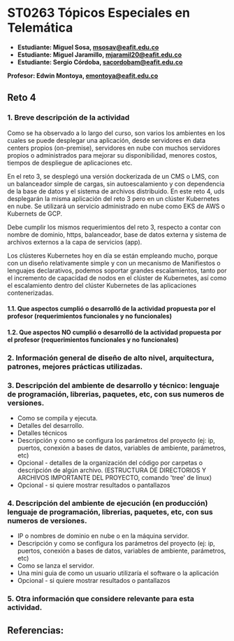 # ST0263 Tópicos Especiales en Telemática

- **Estudiante: Miguel Sosa, msosav@eafit.edu.co**
- **Estudiante: Miguel Jaramillo, mjaramil20@eafit.edu.co**
- **Estudiante: Sergio Córdoba, sacordobam@eafit.edu.co**

**Profesor: Edwin Montoya, emontoya@eafit.edu.co**

## Reto 4

### 1. Breve descripción de la actividad

Como se ha observado a lo largo del curso, son varios los ambientes en los cuales se puede desplegar una aplicación, desde servidores en data centers propios (on-premise), servidores en nube con muchos servidores propios o administrados para mejorar su disponibilidad, menores costos, tiempos de despliegue de aplicaciones etc.

En el reto 3, se desplegó una versión dockerizada de un CMS o LMS, con un balanceador simple de cargas, sin autoescalamiento y con dependencia de la base de datos y el sistema de archivos distribuido.
En este reto 4, uds desplegarán la misma aplicación del reto 3 pero en un clúster Kubernetes en nube. Se utilizará un servicio administrado en nube como EKS de AWS o Kubernets de GCP.

Debe cumplir los mismos requerimientos del reto 3, respecto a contar con nombre de dominio, https, balanceador, base de datos externa y sistema de archivos externos a la capa de servicios (app).

Los clústeres Kubernetes hoy en día se están empleando mucho, porque con un diseño relativamente simple y con un mecanismo de Manifiestos o lenguajes declarativos, podemos soportar grandes escalamientos, tanto por el incremento de capacidad de nodos en el clúster de Kubernetes, así como el escalamiento dentro del clúster Kubernetes de las aplicaciones contenerizadas.

#### 1.1. Que aspectos cumplió o desarrolló de la actividad propuesta por el profesor (requerimientos funcionales y no funcionales)

#### 1.2. Que aspectos NO cumplió o desarrolló de la actividad propuesta por el profesor (requerimientos funcionales y no funcionales)

### 2. Información general de diseño de alto nivel, arquitectura, patrones, mejores prácticas utilizadas.

### 3. Descripción del ambiente de desarrollo y técnico: lenguaje de programación, librerias, paquetes, etc, con sus numeros de versiones.

- Como se compila y ejecuta.
- Detalles del desarrollo.
- Detalles técnicos
- Descripción y como se configura los parámetros del proyecto (ej: ip, puertos, conexión a bases de datos, variables de ambiente, parámetros, etc)
- Opcional - detalles de la organización del código por carpetas o descripción de algún archivo. (ESTRUCTURA DE DIRECTORIOS Y ARCHIVOS IMPORTANTE DEL PROYECTO, comando 'tree' de linux)
- Opcional - si quiere mostrar resultados o pantallazos

### 4. Descripción del ambiente de ejecución (en producción) lenguaje de programación, librerias, paquetes, etc, con sus numeros de versiones.

- IP o nombres de dominio en nube o en la máquina servidor.
- Descripción y como se configura los parámetros del proyecto (ej: ip, puertos, conexión a bases de datos, variables de ambiente, parámetros, etc)
- Como se lanza el servidor.
- Una mini guia de como un usuario utilizaría el software o la aplicación
- Opcional - si quiere mostrar resultados o pantallazos

### 5. Otra información que considere relevante para esta actividad.

## Referencias:
